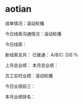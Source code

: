 # aotian


成单情况：滚动轮播

今日线索沟通情况：滚动轮播

今日线索： 

新线索总共：
已拨通：
A/B/C:
D/E:%

上月总业绩：
本月总业绩：


员工实时业绩：滚动轮播

今日业绩前三：


本月业绩排名：
 
